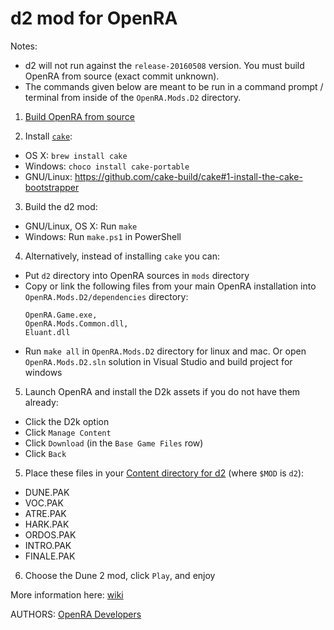 # d2 mod for OpenRA

Notes:
  * d2 will not run against the `release-20160508` version. You must build OpenRA from source (exact commit unknown).
  * The commands given below are meant to be run in a command prompt / terminal from inside of the `OpenRA.Mods.D2` directory.

1. [Build OpenRA from source](https://github.com/OpenRA/OpenRA/wiki/Compiling)

2. Install [`cake`](http://cakebuild.net/):
  * OS X: `brew install cake`
  * Windows: `choco install cake-portable`
  * GNU/Linux: https://github.com/cake-build/cake#1-install-the-cake-bootstrapper

3. Build the d2 mod:
  * GNU/Linux, OS X: Run `make`
  * Windows: Run `make.ps1` in PowerShell

4. Alternatively, instead of installing `cake` you can:
  * Put `d2` directory into OpenRA sources in `mods` directory
  * Copy or link the following files from your main OpenRA installation into `OpenRA.Mods.D2/dependencies` directory:
    ```
    OpenRA.Game.exe,
    OpenRA.Mods.Common.dll,
    Eluant.dll
    ```
  * Run `make all` in `OpenRA.Mods.D2` directory for linux and mac. Or open `OpenRA.Mods.D2.sln` solution in Visual Studio and build project for windows

5. Launch OpenRA and install the D2k assets if you do not have them already:
  * Click the D2k option 
  * Click `Manage Content`
  * Click `Download` (in the `Base Game Files` row)
  * Click `Back`

5. Place these files in your [Content directory for d2](https://github.com/OpenRA/OpenRA/wiki/Game-Content#manual-installation) (where `$MOD` is `d2`):
  * DUNE.PAK
  * VOC.PAK
  * ATRE.PAK
  * HARK.PAK
  * ORDOS.PAK
  * INTRO.PAK
  * FINALE.PAK

6. Choose the Dune 2 mod, click `Play`, and enjoy

More information here: [wiki](https://github.com/OpenRA/d2/wiki)

AUTHORS:
[OpenRA Developers](https://github.com/OpenRA/OpenRA/blob/bleed/AUTHORS)
